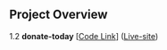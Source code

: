 ## Project Overview
1.2 **donate-today** [[Code Link](https://github.com/asif93-138/developer-portfolio.git)] ([Live-site](https://asif93-138.github.io/donate-today/))